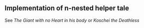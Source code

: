 ## Implementation of n-nested helper tale
See _The Giant with no Heart in his body_ or _Koschei the Deathless_
